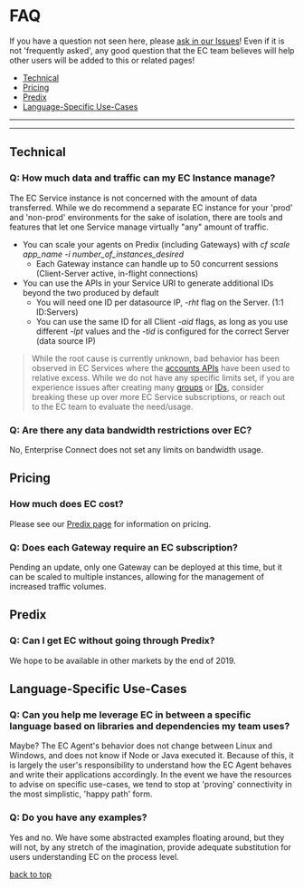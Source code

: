 # FAQ
If you have a question not seen here, please [ask in our Issues](https://github.com/Enterprise-connect/documentation/issues)! Even if it is not 'frequently asked', any good question that the EC team believes will help other users will be added to this or related pages!

* [Technical](#technical)
* [Pricing](#pricing)
* [Predix](#predix)
* [Language-Specific Use-Cases](#language-specific-use-cases)

---
---

## Technical

### Q: How much data and traffic can my EC Instance manage?
The EC Service instance is not concerned with the amount of data transferred. While we do recommend a separate EC instance for your 'prod' and 'non-prod' environments for the sake of isolation, there are tools and features that let one Service manage virtually "any" amount of traffic.
- You can scale your agents on Predix (including Gateways) with *cf scale app_name -i number_of_instances_desired*
    - Each Gateway instance can handle up to 50 concurrent sessions (Client-Server active, in-flight connections)
- You can use the APIs in your Service URI to generate additional IDs beyond the two produced by default
    - You will need one ID per datasource IP, *-rht* flag on the Server. (1:1 ID:Servers)
    - You can use the same ID for all Client *-aid* flags, as long as you use different *-lpt* values and the *-tid* is configured for the correct Server (data source IP)

> While the root cause is currently unknown, bad behavior has been observed in EC Services where the [accounts APIs](./service.md#apis) have been used to relative excess. While we do not have any specific limits set, if you are experience issues after creating many [groups](./service.md#groups) or [IDs](./service.md#ids), consider breaking these up over more EC Service subscriptions, or reach out to the EC team to evaluate the need/usage.
    
### Q: Are there any data bandwidth restrictions over EC?
No, Enterprise Connect does not set any limits on bandwidth usage.

## Pricing

### How much does EC cost?
Please see our [Predix page](https://www.predix.io/services/service.html?id=2184) for information on pricing.

### Q: Does each Gateway require an EC subscription?
Pending an update, only one Gateway can be deployed at this time, but it can be scaled to multiple instances, allowing for the management of increased traffic volumes.

## Predix

### Q: Can I get EC without going through Predix?
We hope to be available in other markets by the end of 2019.

## Language-Specific Use-Cases

### Q: Can you help me leverage EC in between a specific language based on libraries and dependencies my team uses?
Maybe? The EC Agent's behavior does not change between Linux and Windows, and does not know if Node or Java executed it. Because of this, it is largely the user's responsibility to understand how the EC Agent behaves and write their applications accordingly. In the event we have the resources to advise on specific use-cases, we tend to stop at 'proving' connectivity in the most simplistic, 'happy path' form.

### Q: Do you have any examples?
Yes and no. We have some abstracted examples floating around, but they will not, by any stretch of the imagination, provide adequate substitution for users understanding EC on the process level.

[back to top](#faq)